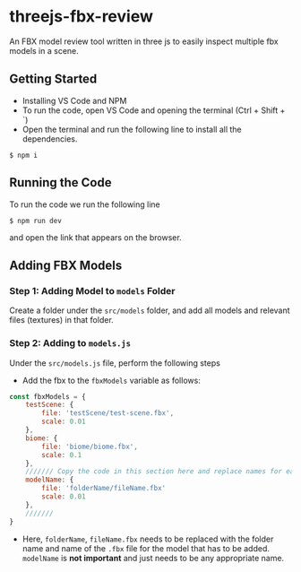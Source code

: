 # threejs-fbx-review
An FBX model review tool written in three js to easily inspect multiple fbx models in a scene.

## Getting Started
- Installing VS Code and NPM
- To run the code, open VS Code and opening the terminal (Ctrl + Shift + `)
- Open the terminal and run the following line to install all the dependencies.
```
$ npm i 
```

## Running the Code 
To run the code we run the following line
```
$ npm run dev
```
and open the link that appears on the browser.

## Adding FBX Models

### Step 1: Adding Model to `models` Folder
Create a folder under the `src/models` folder, and add all models and relevant files (textures) in that folder.

### Step 2: Adding to `models.js`
Under the `src/models.js` file, perform the following steps
- Add the fbx to the `fbxModels` variable as follows: 
```js
const fbxModels = {
    testScene: {
        file: 'testScene/test-scene.fbx',
        scale: 0.01
    },
    biome: {
        file: 'biome/biome.fbx',
        scale: 0.1
    },
    /////// Copy the code in this section here and replace names for each fbx 
    modelName: {
        file: 'folderName/fileName.fbx'
        scale: 0.01
    },
    /////// 
}
```
- Here, `folderName`, `fileName.fbx` needs to be replaced with the folder name and name of the `.fbx` file for the model that has to be added. `modelName` is **not important** and just needs to be any appropriate name.